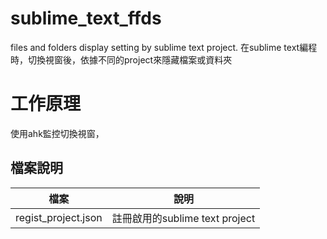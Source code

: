 # sublime_text_ffds
files and folders display setting by sublime text project.
在sublime text編程時，切換視窗後，依據不同的project來隱藏檔案或資料夾

# 工作原理
使用ahk監控切換視窗，

## 檔案說明
|檔案|說明|
|--|--|
|regist_project.json| 註冊啟用的sublime text project|